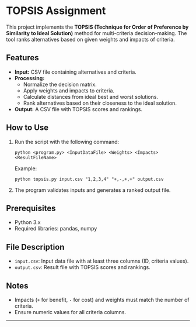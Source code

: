 # TOPSIS Assignment

This project implements the **TOPSIS (Technique for Order of Preference by Similarity to Ideal Solution)** method for multi-criteria decision-making. The tool ranks alternatives based on given weights and impacts of criteria.

## Features
- **Input:** CSV file containing alternatives and criteria.
- **Processing:** 
  - Normalize the decision matrix.
  - Apply weights and impacts to criteria.
  - Calculate distances from ideal best and worst solutions.
  - Rank alternatives based on their closeness to the ideal solution.
- **Output:** A CSV file with TOPSIS scores and rankings.

## How to Use
1. Run the script with the following command:
   ```
   python <program.py> <InputDataFile> <Weights> <Impacts> <ResultFileName>
   ```
   Example:
   ```
   python topsis.py input.csv "1,2,3,4" "+,-,+,+" output.csv
   ```
2. The program validates inputs and generates a ranked output file.

## Prerequisites
- Python 3.x
- Required libraries: pandas, numpy

## File Description
- `input.csv`: Input data file with at least three columns (ID, criteria values).
- `output.csv`: Result file with TOPSIS scores and rankings.

## Notes
- Impacts (`+` for benefit, `-` for cost) and weights must match the number of criteria.
- Ensure numeric values for all criteria columns.

---
